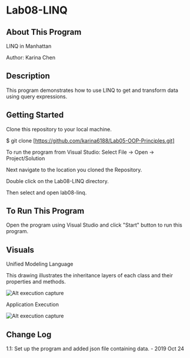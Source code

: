 # Lab08-LINQ

## About This Program
LINQ in Manhattan

Author: Karina Chen

## Description
This program demonstrates how to use LINQ to get and transform data using query expressions. 

## Getting Started
Clone this repository to your local machine.

$ git clone [https://github.com/karina6188/Lab05-OOP-Principles.git]

To run the program from Visual Studio:
Select File -> Open -> Project/Solution

Next navigate to the location you cloned the Repository.

Double click on the Lab08-LINQ directory.

Then select and open lab08-linq.

## To Run This Program
Open the program using Visual Studio and click "Start" button to run this program.

## Visuals

Unified Modeling Language

This drawing illustrates the inheritance layers of each class and their properties and methods. 

![Alt execution capture](/)

Application Execution

![Alt execution capture](/)

## Change Log

1.1: Set up the program and added json file containing data. - 2019 Oct 24